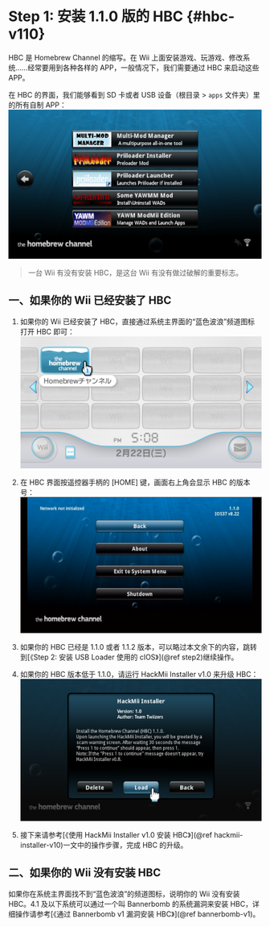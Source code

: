 # Step 1: 安装 1.1.0 版的 HBC  {#hbc-v110}


HBC 是 Homebrew Channel 的缩写。在 Wii 上面安装游戏、玩游戏、修改系统……经常要用到各种各样的 APP，一般情况下，我们需要通过 HBC 来启动这些 APP。

在 HBC 的界面，我们能够看到 SD 卡或者 USB 设备（根目录 > `apps` 文件夹）里的所有自制 APP：<br/>
  ![](./hbc-list.png)

> 一台 Wii 有没有安装 HBC，是这台 Wii 有没有做过破解的重要标志。

## 一、如果你的 Wii 已经安装了 HBC

1. 如果你的 Wii 已经安装了 HBC，直接通过系统主界面的“蓝色波浪”频道图标打开 HBC 即可：<br/>
  ![](./hbc-icon.png)

2. 在 HBC 界面按遥控器手柄的 [HOME] 键，画面右上角会显示 HBC 的版本号：<br/>
  ![](./hbc-v1.1.0.png)

3. 如果你的 HBC 已经是 1.1.0 或者 1.1.2 版本，可以略过本文余下的内容，跳转到[《Step 2: 安装 USB Loader 使用的 cIOS》](@ref step2)继续操作。

4. 如果你的 HBC 版本低于 1.1.0，请运行 HackMii Installer v1.0 来升级 HBC：<br/>
  ![](./hackmii-installer-v1.0-banner.png)

5. 接下来请参考[《使用 HackMii Installer v1.0 安装 HBC》](@ref hackmii-installer-v10)一文中的操作步骤，完成 HBC 的升级。


## 二、如果你的 Wii 没有安装 HBC

如果你在系统主界面找不到“蓝色波浪”的频道图标，说明你的 Wii 没有安装 HBC。4.1 及以下系统可以通过一个叫 Bannerbomb 的系统漏洞来安装 HBC，详细操作请参考[《通过 Bannerbomb v1 漏洞安装 HBC》](@ref bannerbomb-v1)。
